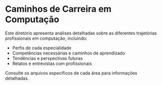 # Caminhos de Carreira em Computação

Este diretório apresenta análises detalhadas sobre as diferentes trajetórias profissionais em computação, incluindo:

- Perfis de cada especialidade
- Competências necessárias e caminhos de aprendizado
- Tendências e perspectivas futuras
- Relatos e entrevistas com profissionais

Consulte os arquivos específicos de cada área para informações detalhadas.
